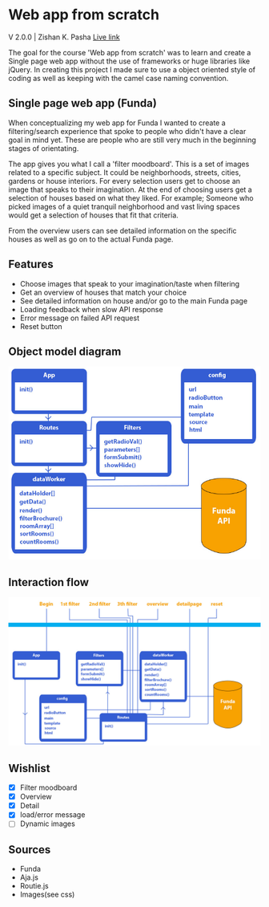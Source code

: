 # Web app from scratch

V 2.0.0 | Zishan K. Pasha
[Live link](oege.ie.hva.nl/~khushiz001/wafs)

The goal for the course 'Web app from scratch' was to learn and create a Single page web app without the use of frameworks or huge libraries like jQuery. In creating this project I made sure to use a object oriented style of coding as well as keeping with the camel case naming convention.

## Single page web app (Funda)

When conceptualizing my web app for Funda I wanted to create a filtering/search experience that spoke to people who didn't have a clear goal in mind yet. These are people who are still very much in the beginning stages of orientating.

The app gives you what I call a 'filter moodboard'. This is a set of images related to a specific subject. It could be neighborhoods, streets, cities, gardens or house interiors. For every selection users get to choose an image that speaks to their imagination. At the end of choosing users get a selection of houses based on what they liked. For example; Someone who picked images of a quiet tranquil neighborhood and vast living spaces would get a selection of houses that fit that criteria.

From the overview users can see detailed information on the specific houses as well as go on to the actual Funda page.

## Features

* Choose images that speak to your imagination/taste when filtering
* Get an overview of houses that match your choice
* See detailed information on house and/or go to the main Funda page
* Loading feedback when slow API response
* Error message on failed API request
* Reset button

## Object model diagram
![diagram](https://raw.githubusercontent.com/zishrodrigues/web-app-from-scratch/master/wafs-diagram.jpg)

## Interaction flow
![flow](https://raw.githubusercontent.com/zishrodrigues/web-app-from-scratch/master/wafs-flow.jpg)

## Wishlist

- [x] Filter moodboard
- [x] Overview
- [x] Detail
- [x] load/error message
- [ ] Dynamic images

## Sources

* Funda
* Aja.js
* Routie.js
* Images(see css)

